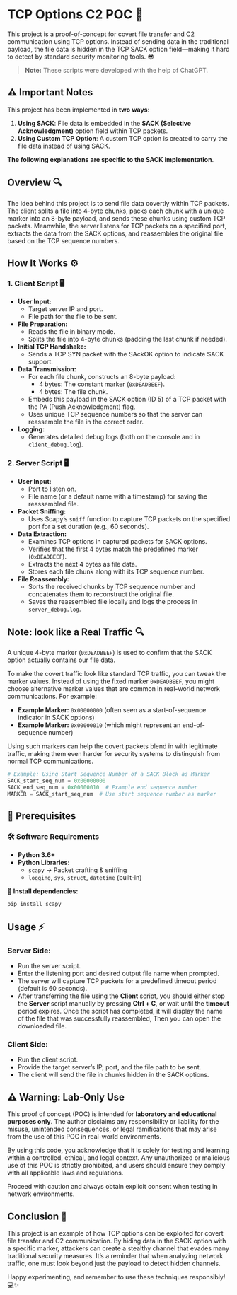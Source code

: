 # TCP Options C2 POC 🚀

This project is a proof-of-concept for covert file transfer and C2 communication using TCP options. Instead of sending data in the traditional payload, the file data is hidden in the TCP SACK option field—making it hard to detect by standard security monitoring tools. 😎


> **Note:** These scripts were developed with the help of ChatGPT.

## ⚠️ Important Notes

This project has been implemented in **two ways**:
1. **Using SACK**: File data is embedded in the **SACK (Selective Acknowledgment)** option field within TCP packets.
2. **Using Custom TCP Option**: A custom TCP option is created to carry the file data instead of using SACK.

 **The following explanations are specific to the SACK implementation**.

## Overview 🔍

The idea behind this project is to send file data covertly within TCP packets. The client splits a file into 4-byte chunks, packs each chunk with a unique marker into an 8-byte payload, and sends these chunks using custom TCP packets. Meanwhile, the server listens for TCP packets on a specified port, extracts the data from the SACK options, and reassembles the original file based on the TCP sequence numbers.


## How It Works ⚙️

### 1. Client Script 🖥️
- **User Input:**  
  - Target server IP and port.  
  - File path for the file to be sent.
- **File Preparation:**  
  - Reads the file in binary mode.  
  - Splits the file into 4-byte chunks (padding the last chunk if needed).
- **Initial TCP Handshake:**  
  - Sends a TCP SYN packet with the SAckOK option to indicate SACK support.
- **Data Transmission:**  
  - For each file chunk, constructs an 8-byte payload:
    - 4 bytes: The constant marker (`0xDEADBEEF`).
    - 4 bytes: The file chunk.
  - Embeds this payload in the SACK option (ID 5) of a TCP packet with the PA (Push Acknowledgment) flag.
  - Uses unique TCP sequence numbers so that the server can reassemble the file in the correct order.
- **Logging:**  
  - Generates detailed debug logs (both on the console and in `client_debug.log`).

### 2. Server Script 🖥️
- **User Input:**  
  - Port to listen on.  
  - File name (or a default name with a timestamp) for saving the reassembled file.
- **Packet Sniffing:**  
  - Uses Scapy’s `sniff` function to capture TCP packets on the specified port for a set duration (e.g., 60 seconds).
- **Data Extraction:**  
  - Examines TCP options in captured packets for SACK options.
  - Verifies that the first 4 bytes match the predefined marker (`0xDEADBEEF`).
  - Extracts the next 4 bytes as file data.
  - Stores each file chunk along with its TCP sequence number.
- **File Reassembly:**  
  - Sorts the received chunks by TCP sequence number and concatenates them to reconstruct the original file.
  - Saves the reassembled file locally and logs the process in `server_debug.log`.


## Note: look like a Real Traffic 🔍
A unique 4-byte marker (`0xDEADBEEF`) is used to confirm that the SACK option actually contains our file data.

To make the covert traffic look like standard TCP traffic, you can tweak the marker values. Instead of using the fixed marker `0xDEADBEEF`, you might choose alternative marker values that are common in real-world network communications. For example:
- **Example Marker:** `0x00000000` (often seen as a start-of-sequence indicator in SACK options)
- **Example Marker:** `0x00000010` (which might represent an end-of-sequence number)

Using such markers can help the covert packets blend in with legitimate traffic, making them even harder for security systems to distinguish from normal TCP communications.

```python
# Example: Using Start Sequence Number of a SACK Block as Marker
SACK_start_seq_num = 0x00000000
SACK_end_seq_num = 0x00000010  # Example end sequence number
MARKER = SACK_start_seq_num  # Use start sequence number as marker
```

## 📌 Prerequisites  

### 🛠️ Software Requirements  
- **Python 3.6+**  
- **Python Libraries:**  
  - `scapy` → Packet crafting & sniffing  
  - `logging`, `sys`, `struct`, `datetime` (built-in)  

📌 **Install dependencies:**  
```bash
pip install scapy
```

## Usage ⚡

### Server Side:
- Run the server script.
- Enter the listening port and desired output file name when prompted.
- The server will capture TCP packets for a predefined timeout period (default is 60 seconds).
- After transferring the file using the **Client** script, you should either stop the **Server** script manually by pressing **Ctrl + C**, or wait until the **timeout** period expires. Once the script has completed, it will display the name of the file that was successfully reassembled, Then you can open the downloaded file.

### Client Side:
- Run the client script.
- Provide the target server’s IP, port, and the file path to be sent.
- The client will send the file in chunks hidden in the SACK options.


## ⚠️ Warning: Lab-Only Use

This proof of concept (POC) is intended for **laboratory and educational purposes only**. The author disclaims any responsibility or liability for the misuse, unintended consequences, or legal ramifications that may arise from the use of this POC in real-world environments. 

By using this code, you acknowledge that it is solely for testing and learning within a controlled, ethical, and legal context. Any unauthorized or malicious use of this POC is strictly prohibited, and users should ensure they comply with all applicable laws and regulations.

Proceed with caution and always obtain explicit consent when testing in network environments.

## Conclusion 🎉

This project is an example of how TCP options can be exploited for covert file transfer and C2 communication. By hiding data in the SACK option with a specific marker, attackers can create a stealthy channel that evades many traditional security measures. It’s a reminder that when analyzing network traffic, one must look beyond just the payload to detect hidden channels.

Happy experimenting, and remember to use these techniques responsibly! 💻✨
